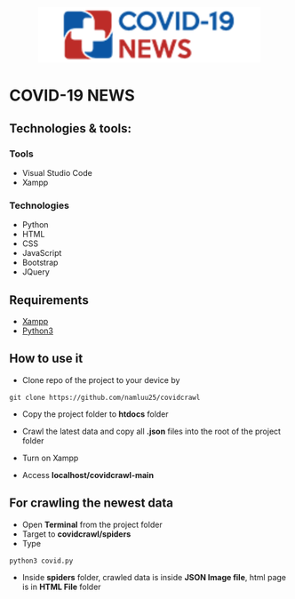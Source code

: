 <p align="center">
  <img height="100px" src="https://raw.githubusercontent.com/namluu25/covidcrawl/main/images/logo.png">
</p>

# COVID-19 NEWS

## Technologies & tools:

### Tools
- Visual Studio Code
- Xampp

### Technologies
- Python
- HTML 
- CSS
- JavaScript 
- Bootstrap
- JQuery

## Requirements
- [Xampp](https://www.apachefriends.org/download.html "Xampp Downloads")
- [Python3](https://www.python.org/downloads/ "Python")

## How to use it

- Clone repo of the project to your device by 
```
git clone https://github.com/namluu25/covidcrawl
```
- Copy the project folder to **htdocs** folder 

- Crawl the latest data and copy all **.json** files into the root of the project folder

- Turn on Xampp

- Access **localhost/covidcrawl-main**

## For crawling the newest data

- Open **Terminal** from the project folder
- Target to **covidcrawl/spiders**
- Type 
```
python3 covid.py
```
- Inside **spiders** folder, crawled data is inside **JSON Image file**, html page is in **HTML File** folder






